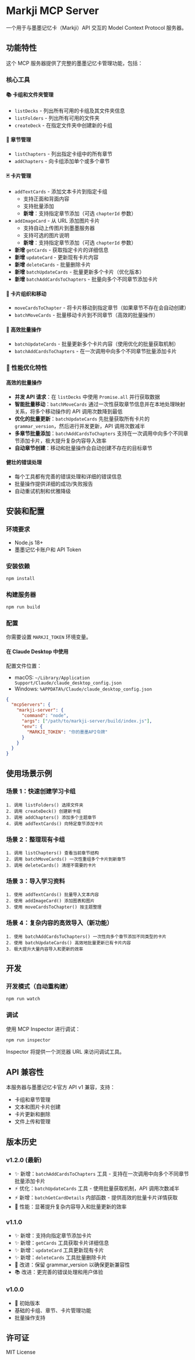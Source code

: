 # Markji MCP Server

一个用于与墨墨记忆卡（Markji）API 交互的 Model Context Protocol 服务器。

## 功能特性

这个 MCP 服务器提供了完整的墨墨记忆卡管理功能，包括：

### 核心工具

#### 📚 卡组和文件夹管理
- `listDecks` - 列出所有可用的卡组及其文件夹信息
- `listFolders` - 列出所有可用的文件夹
- `createDeck` - 在指定文件夹中创建新的卡组

#### 📖 章节管理
- `listChapters` - 列出指定卡组中的所有章节
- `addChapters` - 向卡组添加单个或多个章节

#### 🃏 卡片管理
- `addTextCards` - 添加文本卡片到指定卡组
  - 支持正面和背面内容
  - 支持批量添加
  - **新增**：支持指定章节添加（可选 `chapterId` 参数）
- `addImageCard` - 从 URL 添加图片卡片
  - 支持自动上传图片到墨墨服务器
  - 支持可选的图片说明
  - **新增**：支持指定章节添加（可选 `chapterId` 参数）
- **新增** `getCards` - 获取指定卡片的详细信息
- **新增** `updateCard` - 更新现有卡片内容
- **新增** `deleteCards` - 批量删除卡片
- **新增** `batchUpdateCards` - 批量更新多个卡片（优化版本）
- **新增** `batchAddCardsToChapters` - 批量向多个不同章节添加卡片

#### 🔄 卡片组织和移动
- `moveCardsToChapter` - 将卡片移动到指定章节（如果章节不存在会自动创建）
- `batchMoveCards` - 批量移动卡片到不同章节（高效的批量操作）

#### 🚀 高效批量操作
- `batchUpdateCards` - 批量更新多个卡片内容（使用优化的批量获取机制）
- `batchAddCardsToChapters` - 在一次调用中向多个不同章节批量添加卡片

### 🚀 性能优化特性

#### 高效的批量操作
- **并发 API 请求**：在 `listDecks` 中使用 `Promise.all` 并行获取数据
- **智能批量移动**：`batchMoveCards` 通过一次性获取章节信息并在本地处理映射关系，将多个移动操作的 API 调用次数降到最低
- **优化的批量更新**：`batchUpdateCards` 先批量获取所有卡片的 `grammar_version`，然后进行并发更新，API 调用次数减半
- **多章节批量添加**：`batchAddCardsToChapters` 支持在一次调用中向多个不同章节添加卡片，极大提升复杂内容导入效率
- **自动章节创建**：移动和批量操作会自动创建不存在的目标章节

#### 健壮的错误处理
- 每个工具都有完善的错误处理和详细的错误信息
- 批量操作提供详细的成功/失败报告
- 自动重试机制和优雅降级

## 安装和配置

### 环境要求
- Node.js 18+ 
- 墨墨记忆卡账户和 API Token

### 安装依赖
```bash
npm install
```

### 构建服务器
```bash
npm run build
```

### 配置
你需要设置 `MARKJI_TOKEN` 环境变量。

#### 在 Claude Desktop 中使用

配置文件位置：
- macOS: `~/Library/Application Support/Claude/claude_desktop_config.json`
- Windows: `%APPDATA%/Claude/claude_desktop_config.json`

```json
{
  "mcpServers": {
    "markji-server": {
      "command": "node",
      "args": ["/path/to/markji-server/build/index.js"],
      "env": {
        "MARKJI_TOKEN": "你的墨墨API令牌"
      }
    }
  }
}
```

## 使用场景示例

### 场景 1：快速创建学习卡组
```
1. 调用 listFolders() 选择文件夹
2. 调用 createDeck() 创建新卡组
3. 调用 addChapters() 添加多个主题章节
4. 调用 addTextCards() 向特定章节添加卡片
```

### 场景 2：整理现有卡组
```
1. 调用 listChapters() 查看当前章节结构
2. 调用 batchMoveCards() 一次性重组多个卡片到新章节
3. 调用 deleteCards() 清理不需要的卡片
```

### 场景 3：导入学习资料
```
1. 使用 addTextCards() 批量导入文本内容
2. 使用 addImageCard() 添加图表和图片
3. 使用 moveCardsToChapter() 按主题整理
```

### 场景 4：复杂内容的高效导入（新功能）
```
1. 使用 batchAddCardsToChapters() 一次性向多个章节添加不同类型的卡片
2. 使用 batchUpdateCards() 高效地批量更新已有卡片内容
3. 极大提升大量内容导入和更新的效率
```

## 开发

### 开发模式（自动重构建）
```bash
npm run watch
```

### 调试
使用 MCP Inspector 进行调试：
```bash
npm run inspector
```

Inspector 将提供一个浏览器 URL 来访问调试工具。

## API 兼容性

本服务器与墨墨记忆卡官方 API v1 兼容，支持：
- 卡组和章节管理
- 文本和图片卡片创建
- 卡片更新和删除
- 文件上传和管理

## 版本历史

### v1.2.0 (最新)
- ✨ 新增：`batchAddCardsToChapters` 工具 - 支持在一次调用中向多个不同章节批量添加卡片
- ⚡ 优化：`batchUpdateCards` 工具 - 使用批量获取机制，API 调用次数减半
- ⚡ 新增：`batchGetCardDetails` 内部函数 - 提供高效的批量卡片详情获取
- 🚀 性能：显著提升复杂内容导入和批量更新的效率

### v1.1.0
- ✨ 新增：支持向指定章节添加卡片
- ✨ 新增：`getCards` 工具获取卡片详细信息
- ✨ 新增：`updateCard` 工具更新现有卡片
- ✨ 新增：`deleteCards` 工具批量删除卡片
- 🔧 改进：保留 grammar_version 以确保更新兼容性
- 📚 改进：更完善的错误处理和用户体验

### v1.0.0
- 🎉 初始版本
- 基础的卡组、章节、卡片管理功能
- 批量操作支持

## 许可证

MIT License
